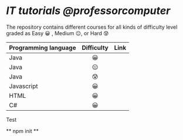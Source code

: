 
# ***IT tutorials @professorcomputer***


The repository contains different courses for all kinds of difficulty level graded as Easy 😀 , Medium 😐, or Hard 😰


| Programming language | Difficulty             | Link  |
| :------------------- | :--------------------: | :---: |
| Java                 | 😀                     | |
| Java                 | 😐                     | |
| Java                 | 😰                     | |
| Javascript           | 😀                     | |
| HTML                 | 😀                     | |
| C#                   | 😀                     | |

Test

   ** npm init **
